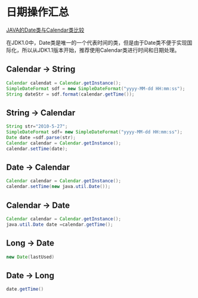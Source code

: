 # 日期操作汇总


[JAVA的Date类与Calendar类比较](http://yaoayao.iteye.com/blog/953958)

在JDK1.0中，Date类是唯一的一个代表时间的类，但是由于Date类不便于实现国际化，所以从JDK1.1版本开始，推荐使用Calendar类进行时间和日期处理。


## Calendar -> String

```java
Calendar calendat = Calendar.getInstance();
SimpleDateFormat sdf = new SimpleDateFormat("yyyy-MM-dd HH:mm:ss");
String dateStr = sdf.format(calendar.getTime());
```

## String -> Calendar

```java
String str="2010-5-27";
SimpleDateFormat sdf= new SimpleDateFormat("yyyy-MM-dd HH:mm:ss");
Date date =sdf.parse(str);
Calendar calendar = Calendar.getInstance();
calendar.setTime(date);
```

## Date -> Calendar

```java
Calendar calendar = Calendar.getInstance();
calendar.setTime(new java.util.Date());
```

## Calendar -> Date

```java
Calendar calendar = Calendar.getInstance();
java.util.Date date =calendar.getTime();
```

## Long -> Date

```java
new Date(lastUsed)
```

## Date -> Long

```java
date.getTime()
```

